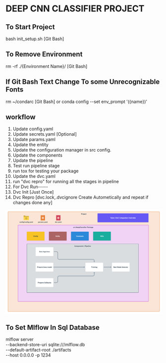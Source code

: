 # DEEP CNN CLASSIFIER PROJECT

## To Start Project

bash init_setup.sh   [Git Bash]

## To Remove Environment

rm -rf ./{Environment Name}/   [Git Bash]

## If Git Bash Text Change To some Unrecognizable Fonts

rm ~/condarc   [Git Bash]
or
conda config --set env_prompt '({name})'

## workflow

1. Update config.yaml
2. Update secrets.yaml [Optional]
3. Update params.yaml
4. Update the entity
5. Update the configuration manager in src config.
6. Update the components
7. Update the pipeline
8. Test run pipeline stage
9. run tox for testing your package
10. Update the dvc.yaml
11. run "dvc repro" for running all the stages in pipeline
12. For Dvc Run-----
13. Dvc Init   [Just Once]
14. Dvc Repro  [dvc.lock,.dvcignore Create Autometically and repeat if changes done any]

![img](https://raw.githubusercontent.com/Soumalla-Tarafder/CNN_DEEP_CLASSIFIER/master/docs/deeep_cnn_workflow.png)

## To Set Mlflow In Sql Database

mlflow server \
--backend-store-uri sqlite:///mlflow.db \
--default-artifact-root ./artifacts \
--host 0.0.0.0 -p 1234
